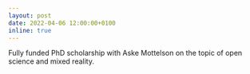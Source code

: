 ```yaml
---
layout: post
date: 2022-04-06 12:00:00+0100
inline: true
---
```


Fully funded PhD scholarship with Aske Mottelson on the topic of open science and mixed reality.
